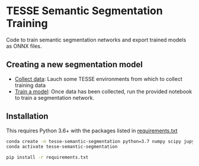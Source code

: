 
# TESSE Semantic Segmentation Training

Code to train semantic segmentation networks and export trained models as ONNX files. 


## Creating a new segmentation model

- [Collect data](collect-segmentation-data.ipynb): Lauch some TESSE environments from which to collect training data
- [Train a model](train-segmentation-models.ipynb): Once data has been collected, run the provided notebook to train a segmentation network. 


## Installation

This requires Python 3.6+ with the packages listed in [requirements.txt](requirements.txt)

```sh
conda create -n tesse-semantic-segmentation python=3.7 numpy scipy jupyter ipython
conda activate tesse-semantic-segmentation

pip install -r requirements.txt
```
